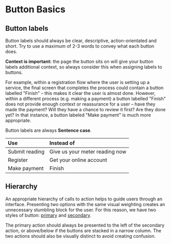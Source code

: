 # Button Basics

## Button labels

Button labels should always be clear, descriptive, action-orientated and short. Try to use a maximum of 2-3 words to convey what each button does.

**Context is important:** the page the button sits on will give your button labels additional context, so always consider this when assigning labels to buttons. 

For example, within a registration flow where the user is setting up a service, the final screen that completes the process could contain a button labelled "Finish" – this makes it clear the user is almost done. However, within a different process \(e.g. making a payment\) a button labelled "Finish" does not provide enough context or reassurance for a user – have they made the payment? Will they have a chance to review it first? Are they done yet? In that instance, a button labeled "Make payment" is much more appropriate.

Button labels are always **Sentence case**.

| Use | Instead of |
| :--- | :--- |
| Submit reading | Give us your meter reading now |
| Register | Get your online account |
| Make payment | Finish |

## Hierarchy

An appropriate hierarchy of calls to action helps to guide users through an interface. Presenting two options with the same visual weighting creates an unnecessary stumbling block for the user. For this reason, we have two styles of button: [primary](https://sse-digital.gitbook.io/ui-styleguide/untitled/button-types#primary-button) and [secondary](https://sse-digital.gitbook.io/ui-styleguide/untitled/button-types#secondary-button).

The primary action should always be presented to the left of the secondary action, or above/below if the buttons are stacked in a narrow column. The two actions should also be visually distinct to avoid creating confusion.

